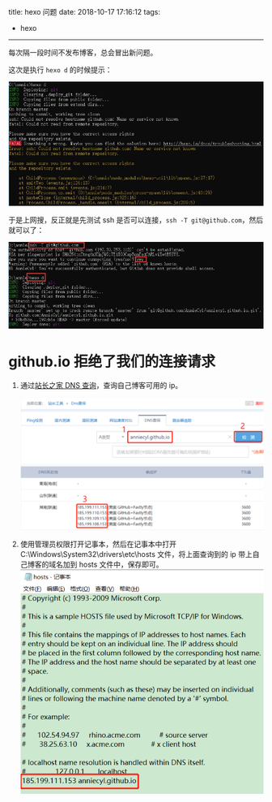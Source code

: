 title: hexo 问题
date: 2018-10-17 17:16:12
tags:
- hexo
---
每次隔一段时间不发布博客，总会冒出新问题。

这次是执行 `hexo d` 的时候提示：

![1](/img/2018-10-17-hexo-问题/hexo-problem-1.jpg)

于是上网搜，反正就是先测试 ssh 是否可以连接，`ssh -T git@github.com`，然后就可以了：

![2](/img/2018-10-17-hexo-问题/hexo-problem-2.jpg)

# github.io 拒绝了我们的连接请求

1. 通过[站长之家 DNS 查询](http://tool.chinaz.com/dns/)，查询自己博客可用的 ip。

    ![dns](/img/2018-10-17-hexo-问题/dns.png)

2. 使用管理员权限打开记事本，然后在记事本中打开 C:\Windows\System32\drivers\etc\hosts 文件，将上面查询到的 ip 带上自己博客的域名加到 hosts 文件中，保存即可。
    ![hosts](/img/2018-10-17-hexo-问题/hosts.png)